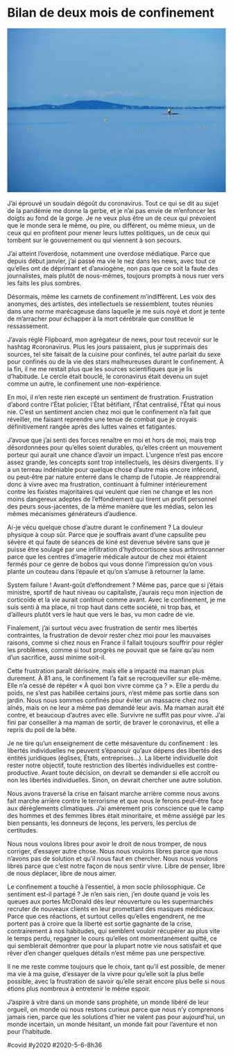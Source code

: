 # Bilan de deux mois de confinement

![Pyrénées](_i/P1110061.webp)

J’ai éprouvé un soudain dégoût du coronavirus. Tout ce qui se dit au sujet de la pandémie me donne la gerbe, et je n’ai pas envie de m’enfoncer les doigts au fond de la gorge. Je ne veux plus être un de ceux qui prévoient que le monde sera le même, ou pire, ou différent, ou même mieux, un de ceux qui en profitent pour mener leurs luttes politiques, un de ceux qui tombent sur le gouvernement ou qui viennent à son secours.

J’ai atteint l’overdose, notamment une overdose médiatique. Parce que depuis début janvier, j’ai passé ma vie le nez dans les news, avec tout ce qu’elles ont de déprimant et d’anxiogène, non pas que ce soit la faute des journalistes, mais plutôt de nous-mêmes, toujours prompts à nous ruer vers les faits les plus sombres.

Désormais, même les carnets de confinement m’indiffèrent. Les voix des anonymes, des artistes, des intellectuels se ressemblent, toutes réunies dans une norme marécageuse dans laquelle je me suis noyé et dont je tente de m’arracher pour échapper à la mort cérébrale que constitue le ressassement.

J’avais réglé Flipboard, mon agrégateur de news, pour tout recevoir sur le hashtag #coronavirus. Plus les jours passaient, plus je supprimais des sources, tel site faisait de la cuisine pour confinés, tel autre parlait du sexe pour confinés ou de la vie des stars malheureuses durant le confinement. À la fin, il ne me restait plus que les sources scientifiques que je lis d’habitude. Le cercle était bouclé, le coronavirus était devenu un sujet comme un autre, le confinement une non-expérience.

En moi, il n’en reste rien excepté un sentiment de frustration. Frustration d’abord contre l’État policier, l’État bêtifiant, l’État centralisé, l’État qui nous nie. C’est un sentiment ancien chez moi que le confinement n’a fait que réveiller, me faisant reprendre une tenue de combat que je croyais définitivement rangée après des luttes vaines et fatigantes.

J’avoue que j’ai senti des forces renaître en moi et hors de moi, mais trop désordonnées pour qu’elles soient durables, qu’elles créent un mouvement porteur qui aurait une chance d’avoir un impact. L’urgence n’est pas encore assez grande, les concepts sont trop intellectuels, les désirs divergents. Il y a un terreau indéniable pour quelque chose d’autre mais encore infécond, ou peut-être par nature enterré dans le champ de l’utopie. Je réapprendrai donc à vivre avec ma frustration, continuant à fulminer intérieurement contre les fixistes majoritaires qui veulent que rien ne change et les non moins dangereux adeptes de l’effondrement qui tirent un profit personnel des peurs sous-jacentes, de la même manière que les médias, selon les mêmes mécanismes générateurs d’audience.

Ai-je vécu quelque chose d’autre durant le confinement ? La douleur physique à coup sûr. Parce que je souffrais avant d’une capsulite peu sévère et qui faute de séances de kiné est devenue sévère sans que je puisse être soulagé par une infiltration d’hydrocortisone sous arthroscanner parce que les centres d’imagerie médicale autour de chez moi étaient fermés pour ce genre de bobos qui vous donne l’impression qu’on vous plante un couteau dans l’épaule et qu’on s’amuse à retourner la lame.

System failure ! Avant-goût d’effondrement ? Même pas, parce que si j’étais ministre, sportif de haut niveau ou capitaliste, j’aurais reçu mon injection de corticoïde et la vie aurait continué comme avant. Avec le confinement, je me suis senti à ma place, ni trop haut dans cette société, ni trop bas, et d’ailleurs plutôt vers le haut que vers le bas, vu mon cadre de vie.

Finalement, j’ai surtout vécu avec frustration de sentir mes libertés contraintes, la frustration de devoir rester chez moi pour les mauvaises raisons, comme si chez nous en France il fallait toujours souffrir pour régler les problèmes, comme si tout progrès ne pouvait que se faire qu’au nom d’un sacrifice, aussi minime soit-il.

Cette frustration paraît dérisoire, mais elle a impacté ma maman plus durement. À 81 ans, le confinement l’a fait se recroqueviller sur elle-même. Elle n’a cessé de répéter « À quoi bon vivre comme ça ? ». Elle a perdu du poids, ne s’est pas habillée certains jours, n’est même pas sortie dans son jardin. Nous nous sommes confinés pour éviter un massacre chez nos aînés, mais on ne leur a même pas demandé leur avis. Ma maman aurait été contre, et beaucoup d’autres avec elle. Survivre ne suffit pas pour vivre. J’ai fini par conseiller à ma maman de sortir, de braver le coronavirus, et elle a repris du poil de la bête.

Je ne tire qu’un enseignement de cette mésaventure du confinement : les libertés individuelles ne peuvent s’épanouir qu’aux dépens des libertés des entités juridiques (églises, États, entreprises…). La liberté individuelle doit rester notre objectif, toute restriction des libertés individuelles est contre-productive. Avant toute décision, on devrait se demander si elle accroît ou non les libertés individuelles. Sinon, on devrait chercher une autre solution.

Nous avons traversé la crise en faisant marche arrière comme nous avons fait marche arrière contre le terrorisme et que nous le ferons peut-être face aux dérèglements climatiques. J’ai amèrement pris conscience que le camp des hommes et des femmes libres était minoritaire, et même assiégé par les bien pensants, les donneurs de leçons, les pervers, les perclus de certitudes.

Nous nous voulons libres pour avoir le droit de nous tromper, de nous corriger, d’essayer autre chose. Nous nous voulons libres parce que nous n’avons pas de solution et qu’il nous faut en chercher. Nous nous voulons libres parce que c’est notre façon de nous sentir vivre. Libre de penser, libre de nous déplacer, libre de nous aimer.

Le confinement a touché à l’essentiel, à mon socle philosophique. Ce sentiment est-il partagé ? Je n’en sais rien, j’en doute quand je vois les queues aux portes McDonald dès leur réouverture ou les supermarchés recruter de nouveaux clients en leur promettant des masques médicaux. Parce que ces réactions, et surtout celles qu’elles engendrent, ne me portent pas à croire que la liberté est sortie gagnante de la crise, contrairement à nos habitudes, qui semblent vouloir récupérer au plus vite le temps perdu, regagner le cours qu’elles ont momentanément quitté, ce qui semblerait démontrer que pour la plupart notre vie nous satisfait et que rêver d’en changer quelques détails n’est même pas une perspective.

Il ne me reste comme toujours que le choix, tant qu’il est possible, de mener ma vie à ma guise, d’essayer de la vivre pour qu’elle soit la plus belle possible, avec la frustration de savoir qu’elle serait encore plus belle si nous étions plus nombreux à entretenir le même espoir.

J’aspire à vitre dans un monde sans prophète, un monde libéré de leur orgueil, on monde où nous restons curieux parce que nous n’y comprenons jamais rien, parce que les solutions d’hier ne valent pas pour aujourd’hui, un monde incertain, un monde hésitant, un monde fait pour l’aventure et non pour l’habitude.

#covid #y2020 #2020-5-6-8h36
